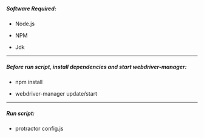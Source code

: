 
##### Software Required:

* Node.js

* NPM

* Jdk 

----
##### Before run script, install dependencies and start webdriver-manager:

* npm install

* webdriver-manager update/start

----
##### Run script:

* protractor config.js

